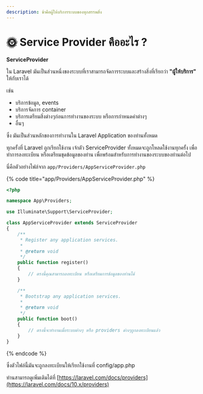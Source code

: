 ```yaml
---
description: ข้าคือผู้ให้บริการระบบของทุกสรรพสิ่ง
---
```


# 🌞 Service Provider คืออะไร ?

**ServiceProvider**&#x20;

ใน Laravel มันเป็นส่วนหนึ่งของระบบที่เราสามารถจัดการระบบและสร้างสิ่งที่เรียกว่า **"ผู้ให้บริการ"** ให้กับเราได้



เช่น&#x20;

* บริการข้อมูล, events
* บริการจัดการ container
* บริการเตรียมสิ่งต่างๆก่อนการทำงานของระบบ หรือการกำหนดค่าต่างๆ
* อื่นๆ



ซึ่ง มันเป็นส่วนหลักของการทำงานใน Laravel Application ของท่านทั้งหมด

ทุกครั้งที่ Laravel ถูกเรียกใช้งาน เจ้าตัว ServiceProvider ทั้งหมดจะถูกโหลดใช้งานทุกครั้ง เพื่อทำการลงทะเบียน หรือเตรียมชุดข้อมูลของท่าน เพื่อพร้อมสำหรับการทำงานของระบบของท่านต่อไป



นี่คือตัวอย่างไฟล์จาก `app/Providers/AppServiceProvider.php`

{% code title="app/Providers/AppServiceProvider.php" %}
```php
<?php

namespace App\Providers;

use Illuminate\Support\ServiceProvider;

class AppServiceProvider extends ServiceProvider
{
    /**
     * Register any application services.
     *
     * @return void
     */
    public function register()
    {
        // ตรงนี้คุณสามารถลงทะเบียน หรือเตรียมการข้อมูลของท่านได้
    }

    /**
     * Bootstrap any application services.
     *
     * @return void
     */
    public function boot()
    {
        // ตรงนี้จะทำงานเมื่อระบบต่างๆ หรือ providers ต่างๆถูกลงทะเบียนแล้ว
    }
}

```
{% endcode %}

ซึ่งตัวไฟล์นี้มันจะถูกลงทะเบียนให้เรียกใช้งานที่ config/app.php

ท่านสามารถดูเพิ่มเติมได้ที่ [https://laravel.com/docs/providers](https://laravel.com/docs/10.x/providers)

